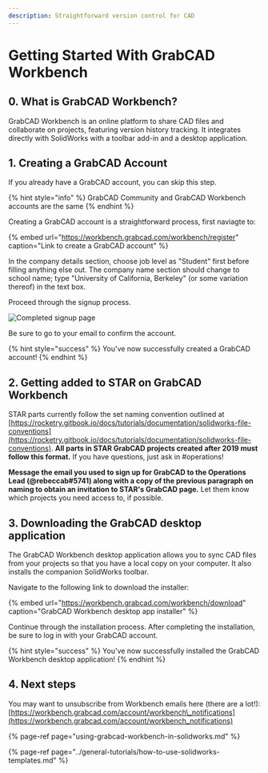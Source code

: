 ```yaml
---
description: Straightforward version control for CAD
---
```


# Getting Started With GrabCAD Workbench

## 0. What is GrabCAD Workbench?

GrabCAD Workbench is an online platform to share CAD files and collaborate on projects, featuring version history tracking. It integrates directly with SolidWorks with a toolbar add-in and a desktop application.

## 1. Creating a GrabCAD Account

If you already have a GrabCAD account, you can skip this step.

{% hint style="info" %}
GrabCAD Community and GrabCAD Workbench accounts are the same
{% endhint %}

Creating a GrabCAD account is a straightforward process, first naviagte to:

{% embed url="https://workbench.grabcad.com/workbench/register" caption="Link to create a GrabCAD account" %}

In the company details section, choose job level as "Student" first before filling anything else out. The company name section should change to school name; type "University of California, Berkeley" \(or some variation thereof\) in the text box.

Proceed through the signup process.

![Completed signup page](../../.gitbook/assets/grabcad-account-creation.PNG)

Be sure to go to your email to confirm the account.

{% hint style="success" %}
You've now successfully created a GrabCAD account!
{% endhint %}

## 2. Getting added to STAR on GrabCAD Workbench

STAR parts currently follow the set naming convention outlined at [https://rocketry.gitbook.io/docs/tutorials/documentation/solidworks-file-conventions](https://rocketry.gitbook.io/docs/tutorials/documentation/solidworks-file-conventions). **All parts in STAR GrabCAD projects created after 2019 must follow this format.** If you have questions, just ask in \#operations!

**Message the email you used to sign up for GrabCAD to the Operations Lead \(@rebeccab\#5741\) along with a copy of the previous paragraph on naming to obtain an invitation to STAR's GrabCAD page.** Let them know which projects you need access to, if possible.

## 3. Downloading the GrabCAD desktop application

The GrabCAD Workbench desktop application allows you to sync CAD files from your projects so that you have a local copy on your computer. It also installs the companion SolidWorks toolbar.

Navigate to the following link to download the installer:

{% embed url="https://workbench.grabcad.com/workbench/download" caption="GrabCAD Workbench desktop app installer" %}

Continue through the installation process. After completing the installation, be sure to log in with your GrabCAD account.

{% hint style="success" %}
You've now successfully installed the GrabCAD Workbench desktop application!
{% endhint %}

## 4. Next steps

You may want to unsubscribe from Workbench emails here \(there are a lot!\): [https://workbench.grabcad.com/account/workbench\_notifications](https://workbench.grabcad.com/account/workbench_notifications)

{% page-ref page="using-grabcad-workbench-in-solidworks.md" %}

{% page-ref page="../general-tutorials/how-to-use-solidworks-templates.md" %}

